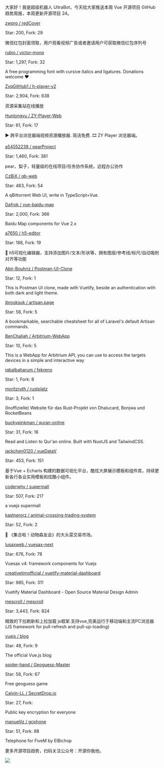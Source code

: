 大家好！我是超级机器人 UltraBot，今天给大家推送本周 Vue 开源项目 GitHub 趋势周报，本周更新开源项目 24。

[zwpro / redCover](https://github.com/zwpro/redCover)

Star: 200, Fork: 29

微信红包封面领取，用户观看视频广告或者邀请用户可获取微信红包序列号



[rubjo / victor-mono](https://github.com/rubjo/victor-mono)

Star: 1,297, Fork: 32

A free programming font with cursive italics and ligatures. Donations welcome ❤️



[ZyqGitHub1 / h-player-v2](https://github.com/ZyqGitHub1/h-player-v2)

Star: 2,904, Fork: 638

资源采集站在线播放



[Hunlongyu / ZY-Player-Web](https://github.com/Hunlongyu/ZY-Player-Web)

Star: 61, Fork: 17

▶️ 跨平台浏览器端视频资源播放器. 简洁免费. 🎞 ZY Player 浏览器端。



[a54552239 / pearProject](https://github.com/a54552239/pearProject)

Star: 1,460, Fork: 381

pear，梨子，轻量级的在线项目/任务协作系统，远程办公协作



[CzBiX / qb-web](https://github.com/CzBiX/qb-web)

Star: 463, Fork: 54

A qBittorrent Web UI, write in TypeScript+Vue.



[Dafrok / vue-baidu-map](https://github.com/Dafrok/vue-baidu-map)

Star: 2,000, Fork: 366

Baidu Map components for Vue 2.x



[a7650 / h5-editor](https://github.com/a7650/h5-editor)

Star: 188, Fork: 19

📕 h5可视化编辑器，支持添加图片/文本/形状等，拥有图层/参考线/标尺/自动吸附对齐等功能



[Abir-Bouhriz / Postman-UI-Clone](https://github.com/Abir-Bouhriz/Postman-UI-Clone)

Star: 12, Fork: 1

This is Postman UI clone, made with Vuetify, beside an authentication with both dark and light theme.



[jbrooksuk / artisan.page](https://github.com/jbrooksuk/artisan.page)

Star: 58, Fork: 5

A bookmarkable, searchable cheatsheet for all of Laravel's default Artisan commands.



[BenChaliah / Arbitrium-WebApp](https://github.com/BenChaliah/Arbitrium-WebApp)

Star: 10, Fork: 5

This is a WebApp for Arbitrium API, you can use to access the targets devices in a simple and interactive way



[iqbalbaharum / fekreno](https://github.com/iqbalbaharum/fekreno)

Star: 1, Fork: 8





[moritzruth / rustplatz](https://github.com/moritzruth/rustplatz)

Star: 3, Fork: 1

(Inoffizielle) Website für das Rust-Projekt von Dhalucard, Bonjwa und RocketBeans



[buckypinkman / quran-online](https://github.com/buckypinkman/quran-online)

Star: 31, Fork: 16

Read and Listen to Qur'an online. Built with NuxtJS and TailwindCSS.



[jackchen0120 / vueDataV](https://github.com/jackchen0120/vueDataV)

Star: 453, Fork: 151

基于Vue + Echarts 构建的数据可视化平台，酷炫大屏展示模板和组件库，持续更新各行各业实用模板和炫酷小组件。



[coderwhy / supermall](https://github.com/coderwhy/supermall)

Star: 507, Fork: 217

a vuejs supermall



[kastnerorz / animal-crossing-trading-system](https://github.com/kastnerorz/animal-crossing-trading-system)

Star: 52, Fork: 2

🥬 《集合啦！动物森友会》的大头菜交易市场。



[lusaxweb / vuesax-next](https://github.com/lusaxweb/vuesax-next)

Star: 676, Fork: 78

Vuesax v4: framework components for Vuejs



[creativetimofficial / vuetify-material-dashboard](https://github.com/creativetimofficial/vuetify-material-dashboard)

Star: 985, Fork: 311

Vuetify Material Dashboard - Open Source Material Design Admin



[mescroll / mescroll](https://github.com/mescroll/mescroll)

Star: 3,443, Fork: 824

精致的下拉刷新和上拉加载 js框架.支持vue,完美运行于移动端和主流PC浏览器 (JS framework for pull-refresh and pull-up-loading)



[vuejs / blog](https://github.com/vuejs/blog)

Star: 48, Fork: 9

The official Vue.js blog



[spider-hand / Geoguess-Master](https://github.com/spider-hand/Geoguess-Master)

Star: 58, Fork: 67

Free geoguess game



[Calvin-LL / SecretDrop.io](https://github.com/Calvin-LL/SecretDrop.io)

Star: 27, Fork: 

Public key encryption for everyone



[manueljlz / gcphone](https://github.com/manueljlz/gcphone)

Star: 51, Fork: 88

Telephone for FiveM by ElBichop



更多开源项目趋势，扫码关注公众号：开源你我他。

![](https://7465-test-3c9b5e-1258459492.tcb.qcloud.la/common/ultrabot-qrcode.png)



